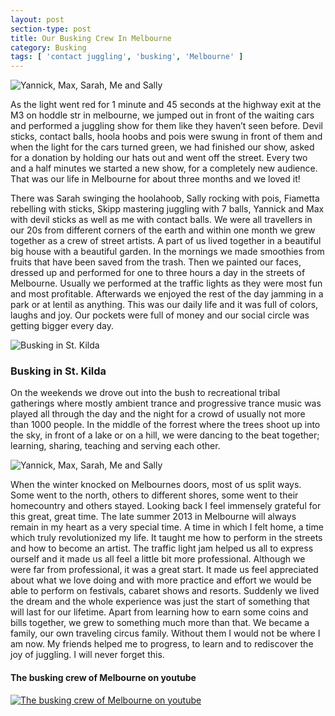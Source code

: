 ```yaml
---
layout: post
section-type: post
title: Our Busking Crew In Melbourne
category: Busking
tags: [ 'contact juggling', 'busking', 'Melbourne' ]
---
```


![Yannick, Max, Sarah, Me and Sally](/thefilthywizard/img/yannick_max_sarah_me_sally.jpg)

As the light went red for 1 minute and 45 seconds at the highway exit at
the M3 on hoddle str in melbourne, we jumped out in front of the waiting
cars and performed a juggling show for them like they haven’t seen
before. Devil sticks, contact balls, hoola hoobs and pois were swung in
front of them and when the light for the cars turned green, we had
finished our show, asked for a donation by holding our hats out and went
off the street. Every two and a half minutes we started a new show, for
a completely new audience. That was our life in Melbourne for about
three months and we loved it!

There was Sarah swinging the hoolahoob, Sally rocking with pois,
Fiametta rebelling with sticks, Skipp mastering juggling with 7 balls,
Yannick and Max with devil sticks as well as me with contact balls. We
were all travellers in our 20s from different corners of the earth and
within one month we grew together as a crew of street artists. A part of
us lived together in a beautiful big house with a beautiful garden. In
the mornings we made smoothies from fruits that have been saved from the
trash. Then we painted our faces, dressed up and performed for one to
three hours a day in the streets of Melbourne. Usually we performed at
the traffic lights as they were most fun and most profitable. Afterwards
we enjoyed the rest of the day jamming in a park or at lentil as
anything. This was our daily life and it was full of colors, laughs and
joy. Our pockets were full of money and our social circle was getting
bigger every day. 

![Busking in St. Kilda](/thefilthywizard/img/busking_in_st_kilda.jpg)

### Busking in St. Kilda

On the weekends we
drove out into the bush to recreational tribal gatherings where mostly
ambient trance and progressive trance music was played all through the
day and the night for a crowd of usually not more than 1000 people. In
the middle of the forrest where the trees shoot up into the sky, in
front of a lake or on a hill, we were dancing to the beat together;
learning, sharing, teaching and serving each other.

![Yannick, Max, Sarah, Me and Sally](/thefilthywizard/img/sally_max_sarah.jpg)

When the winter knocked on
Melbournes doors, most of us split ways. Some went to the north, others
to different shores, some went to their homecountry and others stayed.
Looking back I feel immensely grateful for this great, great time. The
late summer 2013 in Melbourne will always remain in my heart as a very
special time. A time in which I felt home, a time which truly
revolutionized my life. It taught me how to perform in the streets and
how to become an artist.  The traffic light jam helped us all to express
ourself and it made us all feel a little bit more professional. Although
we were far from professional, it was a great start. It made us feel
appreciated about what we love doing and with more practice and effort
we would be able to perform on festivals, cabaret shows and resorts.
Suddenly we lived the dream and the whole experience was just the start
of something that will last for our lifetime.  Apart from learning how
to earn some coins and bills together, we grew to something much more
than that. We became a family, our own traveling circus family. Without
them I would not be where I am now. My friends helped me to progress, to
learn and to rediscover the joy of juggling. I will never forget this.

#### The busking crew of Melbourne on youtube
[![The busking crew of Melbourne on youtube](http://img.youtube.com/vi/6RIEL4BvAuk/0.jpg)](http://www.youtube.com/watch?v=6RIEL4BvAuk)


